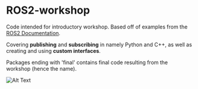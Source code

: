 # ROS2-workshop
Code intended for introductory workshop.
Based off of examples from the [ROS2 Documentation](https://docs.ros.org/en/galactic/index.html).

Covering **publishing** and **subscribing** in namely Python and C++, as well as creating and using **custom interfaces**.

Packages ending with 'final' contains final code resulting from the workshop (hence the name).


![Alt Text](https://media.giphy.com/media/vFKqnCdLPNOKc/giphy.gif)
